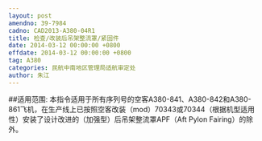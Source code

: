 ```yaml
---
layout: post
amendno: 39-7984
cadno: CAD2013-A380-04R1
title: 检查/改装后吊架整流罩/紧固件
date: 2014-03-12 00:00:00 +0800
effdate: 2014-03-12 00:00:00 +0800
tag: A380
categories: 民航中南地区管理局适航审定处
author: 朱江
---
```


##适用范围:
本指令适用于所有序列号的空客A380-841、A380-842和A380-861飞机，在生产线上已按照空客改装（mod）70343或70344（根据机型适用性）安装了设计改进的（加强型）后吊架整流罩APF（Aft Pylon Fairing）的除外。

